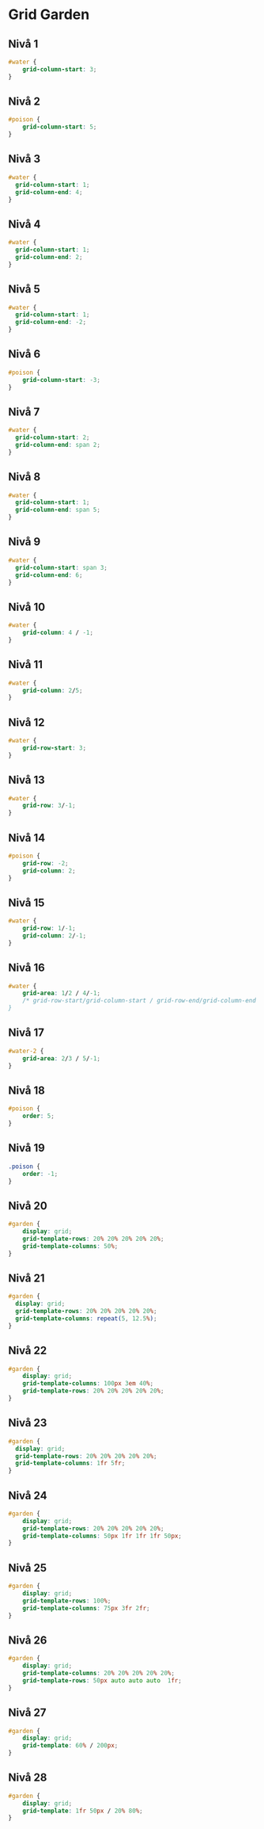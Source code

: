 # Grid Garden

## Nivå 1

```css
#water {
    grid-column-start: 3;
}
```

## Nivå 2

```css
#poison {
    grid-column-start: 5;
}
```

## Nivå 3

```css
#water {
  grid-column-start: 1;
  grid-column-end: 4;
}
```

## Nivå 4

```css
#water {
  grid-column-start: 1;
  grid-column-end: 2;
}
```

## Nivå 5

```css
#water {
  grid-column-start: 1;
  grid-column-end: -2;
}
```

## Nivå 6

```css
#poison {
    grid-column-start: -3;
}
```

## Nivå 7

```css
#water {
  grid-column-start: 2;
  grid-column-end: span 2;
}
```

## Nivå 8

```css
#water {
  grid-column-start: 1;
  grid-column-end: span 5;
}
```

## Nivå 9

```css
#water {
  grid-column-start: span 3;
  grid-column-end: 6;
}
```

## Nivå 10

```css
#water {
    grid-column: 4 / -1;
}
```

## Nivå 11

```css
#water {
    grid-column: 2/5;
}
```

## Nivå 12

```css
#water {
    grid-row-start: 3;
}
```

## Nivå 13

```css
#water {
    grid-row: 3/-1;
}
```

## Nivå 14

```css
#poison {
    grid-row: -2;
    grid-column: 2;
}
```

## Nivå 15

```css
#water {
    grid-row: 1/-1;
    grid-column: 2/-1;
}
```

## Nivå 16

```css
#water {
    grid-area: 1/2 / 4/-1;
    /* grid-row-start/grid-column-start / grid-row-end/grid-column-end *
}
```

## Nivå 17

```css
#water-2 {
    grid-area: 2/3 / 5/-1;
}
```

## Nivå 18

```css
#poison {
    order: 5;
}
```

## Nivå 19

```css
.poison {
    order: -1;
}
```

## Nivå 20

```css
#garden {
    display: grid;
    grid-template-rows: 20% 20% 20% 20% 20%;
    grid-template-columns: 50%;
}
```

## Nivå 21

```css
#garden {
  display: grid;
  grid-template-rows: 20% 20% 20% 20% 20%;
  grid-template-columns: repeat(5, 12.5%);
}
```

## Nivå 22

```css
#garden {
    display: grid;
    grid-template-columns: 100px 3em 40%;
    grid-template-rows: 20% 20% 20% 20% 20%;
}
```

## Nivå 23

```css
#garden {
  display: grid;
  grid-template-rows: 20% 20% 20% 20% 20%;
  grid-template-columns: 1fr 5fr;
}
```

## Nivå 24

```css
#garden {
    display: grid;
    grid-template-rows: 20% 20% 20% 20% 20%;
    grid-template-columns: 50px 1fr 1fr 1fr 50px;
}
```

## Nivå 25

```css
#garden {
    display: grid;
    grid-template-rows: 100%;
    grid-template-columns: 75px 3fr 2fr;
}
```

## Nivå 26

```css
#garden {
    display: grid;
    grid-template-columns: 20% 20% 20% 20% 20%;
    grid-template-rows: 50px auto auto auto  1fr;
}
```

## Nivå 27

```css
#garden {
    display: grid;
    grid-template: 60% / 200px;
}
```

## Nivå 28

```css
#garden {
    display: grid;
    grid-template: 1fr 50px / 20% 80%;
}
```
